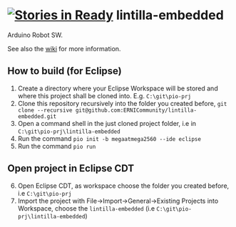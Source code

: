 [![Stories in Ready](https://badge.waffle.io/ERNICommunity/lintilla-embedded.png?label=ready&title=Ready)](https://waffle.io/ERNICommunity/lintilla-embedded)
lintilla-embedded
=================

Arduino Robot SW.

See also the [wiki](https://github.com/ERNICommunity/lintilla-embedded/wiki) for more information.

## How to build (for Eclipse)
  1. Create a directory where your Eclipse Workspace will be stored and where this project shall be cloned into. E.g. `C:\git\pio-prj`
  2. Clone this repository recursively into the folder you created before, `git clone --recursive git@github.com:ERNICommunity/lintilla-embedded.git`
  3. Open a command shell in the just cloned project folder, i.e in `C:\git\pio-prj\lintilla-embedded`
  4. Run the command `pio init -b megaatmega2560 --ide eclipse`
  5. Run the command `pio run`

## Open project in Eclipse CDT
  6. Open Eclipse CDT, as workspace choose the folder you created before, i.e `C:\git\pio-prj`
  7. Import the project with File->Import->General->Existing Projects into Workspace, choose the `lintilla-embedded` (i.e `C:\git\pio-prj\lintilla-embedded`)
